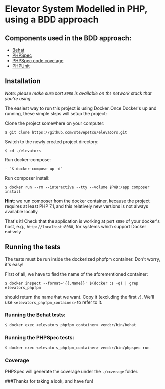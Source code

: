 # Elevator System Modelled in PHP, using a BDD approach

## Components used in the BDD approach:
- [Behat](http://behat.org)
- [PHPSpec](http://www.phpspec.net)
- [PHPSpec code coverage](https://github.com/leanphp/phpspec-code-coverage)
- [PHPUnit](https://phpunit.de)

## Installation

*Note: please make sure port `8080` is available on the network stack that you're using.*

The easiest way to run this project is using Docker. Once Docker's up and running, 
these simple steps will setup the project:

Clone the project somewhere on your computer:

    $ git clone https://github.com/stevepetcu/elevators.git
    
Switch to the newly created project directory: 

    $ cd ./elevators
    
Run docker-compose:

    - `$ docker-compose up -d`
    
Run composer install:

    $ docker run --rm --interactive --tty --volume $PWD:/app composer install
**Hint**: we run composer from the docker container, because the project requires 
at least PHP 7.1, and this relatively new versions is not always available locally

That's it! Check that the application is working at port `8080` of your docker's 
host, e.g., `http://localhost:8080`, for systems which support Docker natively.

## Running the tests

The tests must be run inside the dockerized phpfpm container. Don't worry, it's easy!

First of all, we have to find the name of the aforementioned container:

    $ docker inspect --format='{{.Name}}' $(docker ps -q) | grep elevators_phpfpm

should return the name that we want. Copy it (excluding the first `/`). We'll use 
`<elevators_phpfpm_container>` to refer to it.

### Running the Behat tests:
    $ docker exec <elevators_phpfpm_container> vendor/bin/behat
   
### Running the PHPSpec tests:
    $ docker exec <elevators_phpfpm_container> vendor/bin/phpspec run
    
### Coverage
PHPSpec will generate the coverage under the `./coverage` folder.

###Thanks for taking a look, and have fun!